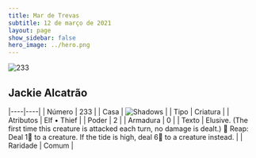 ```yaml
---
title: Mar de Trevas
subtitle: 12 de março de 2021
layout: page
show_sidebar: false
hero_image: ../hero.png
---
```


![233](https://cdn.keyforgegame.com/media/card_front/pt/496_233_HMR63V4993MV_pt.png)

## Jackie Alcatrão

|----|----|
| Número | 233 |
| Casa | ![Shadows](https://archonarcana.com/images/thumb/e/ee/Shadows.png/22px-Shadows.png "Sombras") |
| Tipo | Criatura |
| Atributos | Elf • Thief |
| Poder | 2 |
| Armadura | 0 |
| Texto | Elusive. (The first time this creature is attacked each turn, no damage is dealt.)   Reap: Deal 1 to a creature. If the tide is high, deal 6 to a creature instead. |
| Raridade | Comum |
